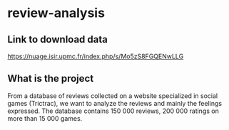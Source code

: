 # review-analysis

## Link to download data

<https://nuage.isir.upmc.fr/index.php/s/Mo5zS8FGQENwLLG>

## What is the project

From a database of reviews collected on a website specialized in social games (Trictrac), we want to analyze the reviews and mainly the feelings expressed. The database contains 150 000 reviews,
200 000 ratings on more than 15 000 games.
